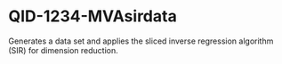 # QID-1234-MVAsirdata
Generates a data set and applies the sliced inverse regression algorithm (SIR) for dimension reduction.
